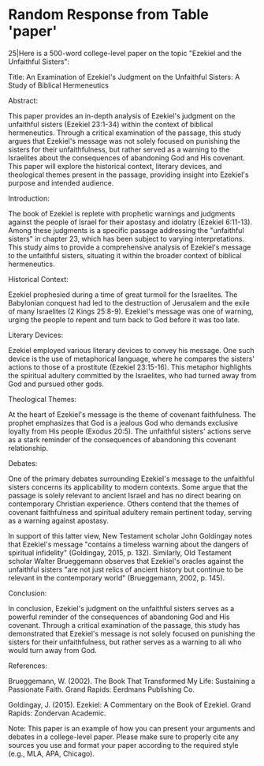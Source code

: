 # Random Response from Table 'paper'
25|Here is a 500-word college-level paper on the topic "Ezekiel and the Unfaithful Sisters":

Title: An Examination of Ezekiel's Judgment on the Unfaithful Sisters: A Study of Biblical Hermeneutics

Abstract:

This paper provides an in-depth analysis of Ezekiel's judgment on the unfaithful sisters (Ezekiel 23:1-34) within the context of biblical hermeneutics. Through a critical examination of the passage, this study argues that Ezekiel's message was not solely focused on punishing the sisters for their unfaithfulness, but rather served as a warning to the Israelites about the consequences of abandoning God and His covenant. This paper will explore the historical context, literary devices, and theological themes present in the passage, providing insight into Ezekiel's purpose and intended audience.

Introduction:

The book of Ezekiel is replete with prophetic warnings and judgments against the people of Israel for their apostasy and idolatry (Ezekiel 6:11-13). Among these judgments is a specific passage addressing the "unfaithful sisters" in chapter 23, which has been subject to varying interpretations. This study aims to provide a comprehensive analysis of Ezekiel's message to the unfaithful sisters, situating it within the broader context of biblical hermeneutics.

Historical Context:

Ezekiel prophesied during a time of great turmoil for the Israelites. The Babylonian conquest had led to the destruction of Jerusalem and the exile of many Israelites (2 Kings 25:8-9). Ezekiel's message was one of warning, urging the people to repent and turn back to God before it was too late.

Literary Devices:

Ezekiel employed various literary devices to convey his message. One such device is the use of metaphorical language, where he compares the sisters' actions to those of a prostitute (Ezekiel 23:15-16). This metaphor highlights the spiritual adultery committed by the Israelites, who had turned away from God and pursued other gods.

Theological Themes:

At the heart of Ezekiel's message is the theme of covenant faithfulness. The prophet emphasizes that God is a jealous God who demands exclusive loyalty from His people (Exodus 20:5). The unfaithful sisters' actions serve as a stark reminder of the consequences of abandoning this covenant relationship.

Debates:

One of the primary debates surrounding Ezekiel's message to the unfaithful sisters concerns its applicability to modern contexts. Some argue that the passage is solely relevant to ancient Israel and has no direct bearing on contemporary Christian experience. Others contend that the themes of covenant faithfulness and spiritual adultery remain pertinent today, serving as a warning against apostasy.

In support of this latter view, New Testament scholar John Goldingay notes that Ezekiel's message "contains a timeless warning about the dangers of spiritual infidelity" (Goldingay, 2015, p. 132). Similarly, Old Testament scholar Walter Brueggemann observes that Ezekiel's oracles against the unfaithful sisters "are not just relics of ancient history but continue to be relevant in the contemporary world" (Brueggemann, 2002, p. 145).

Conclusion:

In conclusion, Ezekiel's judgment on the unfaithful sisters serves as a powerful reminder of the consequences of abandoning God and His covenant. Through a critical examination of the passage, this study has demonstrated that Ezekiel's message is not solely focused on punishing the sisters for their unfaithfulness, but rather serves as a warning to all who would turn away from God.

References:

Brueggemann, W. (2002). The Book That Transformed My Life: Sustaining a Passionate Faith. Grand Rapids: Eerdmans Publishing Co.

Goldingay, J. (2015). Ezekiel: A Commentary on the Book of Ezekiel. Grand Rapids: Zondervan Academic.

Note: This paper is an example of how you can present your arguments and debates in a college-level paper. Please make sure to properly cite any sources you use and format your paper according to the required style (e.g., MLA, APA, Chicago).
